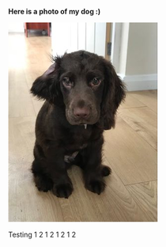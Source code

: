 **Here is a photo of my dog :)**

![The goodest of Boys](/images/Obi.jpg "The Goodest of Boys")

Testing 1 2 1 2 1 2 1 2